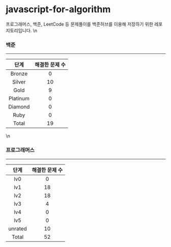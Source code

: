 
# javascript-for-algorithm

프로그래머스, 백준, LeetCode 등 문제풀이를 백준허브를 이용해 저장하기 위한 레포지토리입니다.
\n
  ### 백준
  ---
  |   단계   | 해결한 문제 수 |
  | :------: | :------------: |
  |  Bronze  |       0        |
  |  Silver  |       10        |
  |   Gold   |       9          |
  | Platinum |       0      |
  | Diamond  |       0       |
  |   Ruby   |       0          |
  |  Total   |       19         |
  \n
  ### 프로그래머스
  ---
  |   단계   | 해결한 문제 수 |
  | :------: | :------------:           |
  |   lv0    |       0        |
  |   lv1    |       18        |
  |   lv2    |       18        |
  |   lv3    |       4        |
  |   lv4    |       0        |
  |   lv5    |       0        |
  |  unrated |       10    |
  |  Total   |       52           |
  